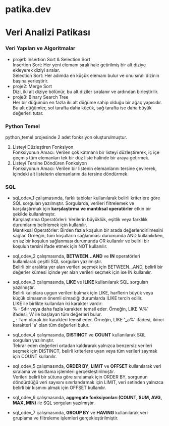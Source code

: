 # patika.dev 
# Veri Analizi Patikası

### Veri Yapıları ve Algoritmalar
* proje1: Insertion Sort & Selection Sort <br>
Insertion Sort: Her yeni elemanı sıralı hale getirilmiş bir alt diziye ekleyerek diziyi sıralar.  <br>
Selection Sort: Her adımda en küçük elemanı bulur ve onu sıralı dizinin başına yerleştirir.
* proje2: Merge Sort <br>
Dizi, iki alt diziye bölünür, bu alt diziler sıralanır ve ardından birleştirilir.
* proje3: Binary Search Tree <br>
Her bir düğümün en fazla iki alt düğüme sahip olduğu bir ağaç yapısıdır. Bu alt düğümler, sol tarafta daha küçük, sağ tarafta ise daha büyük değerleri tutar.


### Python Temel
python_temel projesinde 2 adet fonksiyon oluşturulmuştur. <br>
1. Listeyi Düzleştiren Fonksiyon <br>
Fonksiyonun Amacı: Verilen çok katmanlı bir listeyi düzleştirerek, iç içe geçmiş tüm elemanları tek bir düz liste halinde bir araya getirmek.
2. Listeyi Tersine Döndüren Fonksiyon <br>
Fonksiyonun Amacı: Verilen bir listenin elemanlarını tersine çevirerek, içindeki alt listelerin elemanlarını da tersine döndürmek.


### SQL
* sql_odev_1 çalışmasında, farklı tablolar kullanılarak belirli kriterlere göre SQL sorguları yazılmıştır. Sorgularda, verileri filtrelemek ve karşılaştırmak için **karşılaştırma ve mantıksal operatörler** etkin bir şekilde kullanılmıştır. <br>
Karşılaştırma Operatörleri: Verilerin büyüklük, eşitlik veya farklılık durumlarını belirlemek için kullanılır. <br>
Mantıksal Operatörler: Birden fazla koşulun bir arada değerlendirilmesini sağlar. Örneğin, tüm koşulların sağlanması durumunda AND kullanılırken, en az bir koşulun sağlanması durumunda OR kullanılır ve belirli bir koşulun tersini ifade etmek için NOT kullanılır.

* sql_odev_2 çalışmasında, **BETWEEN...AND** ve **IN** operatörleri kullanılarak çeşitli SQL sorguları yazılmıştır. <br> 
Belirli bir aralıkta yer alan verileri seçmek için BETWEEN...AND,  belirli bir değerler kümesi içinde yer alan verileri seçmek için ise IN kullanılır.

* sql_odev_3 çalışmasında, **LIKE** ve **ILIKE** kullanılarak SQL sorguları yazılmıştır. <br>
Belirli kalıplara uygun verileri bulmak için LIKE, harflerin büyük veya küçük olmasının önemli olmadığı durumlarda ILIKE tercih edilir. <br>
LIKE ile birlikte kullanılan iki karakter vardır: <br>
% : Sıfır veya daha fazla karakteri temsil eder. Örneğin, LIKE 'A%' ifadesi, 'A' ile başlayan tüm değerleri bulur. <br>
_ : Tam olarak bir karakteri temsil eder. Örneğin, LIKE '_a%' ifadesi, ikinci karakteri 'a' olan tüm değerleri bulur.

* sql_odev_4 çalışmasında, **DISTINCT** ve **COUNT** kullanılarak SQL sorguları yazılmıştır. <br>
Tekrar eden değerleri ortadan kaldırarak yalnızca benzersiz verileri seçmek için DISTINCT, belirli kriterlere uyan veya tüm verileri saymak için COUNT kullanılır.

* sql_odev_5 çalışmasında, **ORDER BY**, **LIMIT** ve **OFFSET** kullanılarak veri sıralama ve kısıtlama işlemleri gerçekleştirilmiştir. <br>
Verileri belirli bir sütuna göre sıralamak için ORDER BY, sorgunun döndürdüğü veri sayısını sınırlandırmak için LIMIT, 
veri setinden yalnızca belirli bir kısmını almak için OFFSET kullanılır.

* sql_odev_6 çalışmasında, **aggregate fonksiyonları (COUNT, SUM, AVG, MAX, MIN)** ile SQL sorguları yazılmıştır.

* sql_odev_7 çalışmasında, **GROUP BY** ve **HAVING** kullanılarak veri gruplama ve filtreleme işlemleri gerçekleştirilmiştir.

